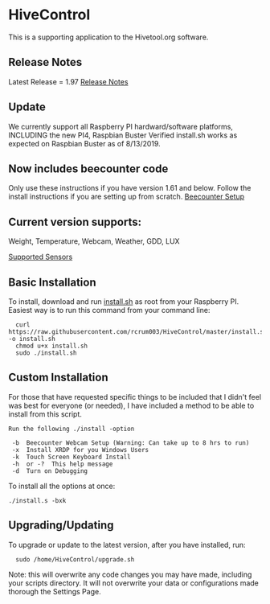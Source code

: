 

# HiveControl
This is a supporting application to the Hivetool.org software.


## Release Notes
Latest Release = 1.97
[Release Notes](https://raw.githubusercontent.com/rcrum003/HiveControl/master/RELEASE)

## Update
We currently support all Raspberry PI hardward/software platforms, INCLUDING the new PI4, Raspbian Buster
Verified install.sh works as expected on Raspbian Buster as of 8/13/2019.

## Now includes beecounter code
Only use these instructions if you have version 1.61 and below.
Follow the install instructions if you are setting up from scratch.
[Beecounter Setup](https://github.com/rcrum003/HiveControl/wiki/BeeCounter-Setup)

## Current version supports:
Weight, Temperature, Webcam, Weather, GDD, LUX

[Supported Sensors](https://github.com/rcrum003/HiveControl/wiki/Sensor-Support)

## Basic Installation
To install, download and run [install.sh](https://raw.githubusercontent.com/rcrum003/HiveControl/master/install.sh) as root from your Raspberry PI.
Easiest way is to run this command from your command line:

      curl https://raw.githubusercontent.com/rcrum003/HiveControl/master/install.sh -o install.sh
      chmod u+x install.sh
      sudo ./install.sh

## Custom Installation
For those that have requested specific things to be included that I didn't feel was best for everyone (or needed), I have included a method to be able to install from this script.
	
	Run the following ./install -option

	 -b  Beecounter Webcam Setup (Warning: Can take up to 8 hrs to run)
	 -x  Install XRDP for you Windows Users
	 -k  Touch Screen Keyboard Install
	 -h  or -?  This help message
	 -d  Turn on Debugging

To install all the options at once:
	
	./install.s -bxk


## Upgrading/Updating
To upgrade or update to the latest version, after you have installed, run:

      sudo /home/HiveControl/upgrade.sh

Note: this will overwrite any code changes you may have made, including your scripts directory.
It will not overwrite your data or configurations made thorough the Settings Page.
